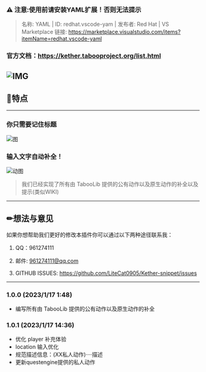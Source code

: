### ⚠ 注意:使用前请安装YAML扩展！否则无法提示
>名称: YAML | ID: redhat.vscode-yam | 发布者: Red Hat | VS Marketplace 链接: https://marketplace.visualstudio.com/items?itemName=redhat.vscode-yaml

### 官方文档：https://kether.tabooproject.org/list.html
![IMG](https://kether.tabooproject.org/assets/img/68747470733a2f2f77696b692e70746d732e696e6b2f696d616765732f362f36392f5461626f6f6c69622d706e672d626c75652d76322e706e67.png)
---
## 📃特点
---
### 你只需要记住标题
![图](https://www.rtcraft.cn/assets/img/event/2.png)
### 输入文字自动补全！
![动图](https://www.rtcraft.cn/assets/img/event/kether-s.gif)
> 我们已经实现了所有由 TabooLib 提供的公有动作以及原生动作的补全以及提示(类似WIKI)
---
## ✏想法与意见

如果你想帮助我们更好的修改本插件你可以通过以下两种途径联系我：

1. QQ：961274111

1. 邮件: 961274111@qq.com 

1. GITHUB ISSUES: https://github.com/LiteCat0905/Kether-snippet/issues
---
### 1.0.0 (2023/1/17 1:48)

- 编写所有由 TabooLib 提供的公有动作以及原生动作的补全

### 1.0.1 (2023/1/17 14:36)

- 优化 player 补充体验
- location 输入优化
- 规范描述信息：(XX私人动作)····描述
- 更新questengine提供的私人动作


